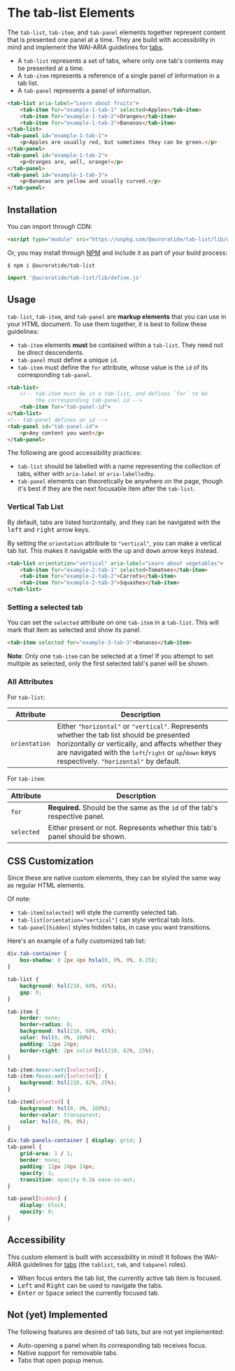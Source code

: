 # The tab-list Elements

The `tab-list`, `tab-item`, and `tab-panel` elements together represent content that is presented one panel at a time. They are build with accessibility in mind and implement the WAI-ARIA guidelines for [tabs](https://w3c.github.io/aria-practices/#tabpanel).

* A `tab-list` represents a set of tabs, where only one tab's contents may be presented at a time.
* A `tab-item` represents a reference of a single panel of information in a tab list.
* A `tab-panel` represents a panel of information.

<!--DEMO
<wc-demo>
    <tab-list aria-label="Learn about fruits">
        <tab-item for="example-1-tab-1" selected>Apples</tab-item>
        <tab-item for="example-1-tab-2">Oranges</tab-item>
        <tab-item for="example-1-tab-3">Bananas</tab-item>
    </tab-list>
    <tab-panel id="example-1-tab-1">
        <p>Apples are usually red, but sometimes they can be green.</p>
    </tab-panel>
    <tab-panel id="example-1-tab-2">
        <p>Oranges are, well, orange!</p>
    </tab-panel>
    <tab-panel id="example-1-tab-3">
        <p>Bananas are yellow and usually curved.</p>
    </tab-panel>
</wc-demo>
/DEMO-->

```html
<tab-list aria-label="Learn about fruits">
    <tab-item for="example-1-tab-1" selected>Apples</tab-item>
    <tab-item for="example-1-tab-2">Oranges</tab-item>
    <tab-item for="example-1-tab-3">Bananas</tab-item>
</tab-list>
<tab-panel id="example-1-tab-1">
    <p>Apples are usually red, but sometimes they can be green.</p>
</tab-panel>
<tab-panel id="example-1-tab-2">
    <p>Oranges are, well, orange!</p>
</tab-panel>
<tab-panel id="example-1-tab-3">
    <p>Bananas are yellow and usually curved.</p>
</tab-panel>
```

## Installation

You can import through CDN:

```html
<script type="module" src="https://unpkg.com/@auroratide/tab-list/lib/define.js"></script>
```

Or, you may install through [NPM](https://www.npmjs.com/package/@auroratide/tab-list) and include it as part of your build process:

```
$ npm i @auroratide/tab-list
```

```javascript
import '@auroratide/tab-list/lib/define.js'
```

## Usage

`tab-list`, `tab-item`, and `tab-panel` are **markup elements** that you can use in your HTML document. To use them together, it is best to follow these guidelines:

* `tab-item` elements **must** be contained within a `tab-list`. They need not be _direct_ descendents.
* `tab-panel` must define a unique `id`.
* `tab-item` must define the `for` attribute, whose value is the `id` of its corresponding `tab-panel`.

```html
<tab-list>
    <!-- tab-item must be in a tab-list, and defines `for` to be
         the corresponding tab-panel id -->
    <tab-item for="tab-panel-id">
</tab-list>
<!-- tab-panel defines an id -->
<tab-panel id="tab-panel-id">
    <p>Any content you want</p>
</tab-panel>
```

The following are good accessibility practices:

* `tab-list` should be labelled with a name representing the collection of tabs, either with `aria-label` or `aria-labelledby`.
* `tab-panel` elements can theoretically be anywhere on the page, though it's best if they are the next focusable item after the `tab-list`.

### Vertical Tab List

By default, tabs are listed horizontally, and they can be navigated with the <kbd>left</kbd> and <kbd>right</kbd> arrow keys.

By setting the `orientation` attribute to `"vertical"`, you can make a vertical tab list. This makes it navigable with the <kbd>up</kbd> and <kbd>down</kbd> arrow keys instead.

<!--DEMO
<wc-demo>
    <tab-list orientation="vertical" aria-label="Learn about vegetables">
        <tab-item for="example-2-tab-1" selected>Tomatoes</tab-item>
        <tab-item for="example-2-tab-2">Carrots</tab-item>
        <tab-item for="example-2-tab-3">Squashes</tab-item>
    </tab-list>
    <tab-panel id="example-2-tab-1">
        <p>Tomatoes are red. People like to tell you they are fruit and not vegetables.</p>
    </tab-panel>
    <tab-panel id="example-2-tab-2">
        <p>Carrots are orange, and also a root.</p>
    </tab-panel>
    <tab-panel id="example-2-tab-3">
        <p>Some squashes are yellow, and they come in all shapes and sizes.</p>
    </tab-panel>
</wc-demo>
/DEMO-->

```html
<tab-list orientation="vertical" aria-label="Learn about vegetables">
    <tab-item for="example-2-tab-1" selected>Tomatoes</tab-item>
    <tab-item for="example-2-tab-2">Carrots</tab-item>
    <tab-item for="example-2-tab-3">Squashes</tab-item>
</tab-list>
```

### Setting a selected tab

You can set the `selected` attribute on one `tab-item` in a `tab-list`. This will mark that item as selected and show its panel.

<!--DEMO
<wc-demo>
    <tab-list aria-label="Learn about fruits">
        <tab-item for="example-3-tab-1">Apples</tab-item>
        <tab-item for="example-3-tab-2">Oranges</tab-item>
        <tab-item for="example-3-tab-3" selected>Bananas</tab-item>
    </tab-list>
    <tab-panel id="example-3-tab-1">
        <p>Apples are usually red, but sometimes they can be green.</p>
    </tab-panel>
    <tab-panel id="example-3-tab-2">
        <p>Oranges are, well, orange!</p>
    </tab-panel>
    <tab-panel id="example-3-tab-3">
        <p>Bananas are yellow and usually curved.</p>
    </tab-panel>
</wc-demo>
/DEMO-->

```html
<tab-item selected for="example-3-tab-3">Bananas</tab-item>
```

**Note**: Only one `tab-item` can be selected at a time! If you attempt to set multiple as selected, only the first selected tabl's panel will be shown.

### All Attributes

For `tab-list`:

| Attribute | Description |
| ------------- | ------------- |
| `orientation` | Either `"horizontal"` or `"vertical"`. Represents whether the tab list should be presented horizontally or vertically, and affects whether they are navigated with the <kbd>left</kbd>/<kbd>right</kbd> or <kbd>up</kbd>/<kbd>down</kbd> keys respectively. `"horizontal"` by default. |

For `tab-item`:

| Attribute | Description |
| ------------- | ------------- |
| `for` | **Required.** Should be the same as the `id` of the tab's respective panel.
| `selected` | Either present or not. Represents whether this tab's panel should be shown. |

## CSS Customization

Since these are native custom elements, they can be styled the same way as regular HTML elements.

Of note:

* `tab-item[selected]` will style the currently selected tab.
* `tab-list[orientation="vertical"]` can style vertical tab lists.
* `tab-panel[hidden]` styles hidden tabs, in case you want transitions.

Here's an example of a fully customized tab list:

<!--DEMO
<wc-demo id="fancy">
    <div class="tab-container">
        <tab-list aria-label="Fruit dessert recipes">
            <tab-item for="example-4-tab-1" selected>Apples</tab-item>
            <tab-item for="example-4-tab-2">Oranges</tab-item>
            <tab-item for="example-4-tab-3">Bananas</tab-item>
        </tab-list>
        <div class="tab-panels-container">
            <tab-panel id="example-4-tab-1">
                <p>Ingredients for making apple pie:</p>
                <ul>
                    <li>8 Granny Smith apples</li>
                    <li>½ cup butter</li>
                    <li>3 tablespoons flour</li>
                    <li>½ cup white sugar</li>
                    <li>½ cup brown sugar</li>
                    <li>¼ water</li>
                    <li>A double-crust pie pastry</li>
                </ul>
            </tab-panel>
            <tab-panel id="example-4-tab-2">
                <p>Ingredients for making orange sorbet:</p>
                <ul>
                    <li>2 cups orange juice pulp</li>
                    <li>1½ cup almond milk</li>
                    <li>1 tablespoon orange zest</li>
                    <li>1 tablespoon lemon juice</li>
                    <li>¼ teaspoon salt</li>
                    <li>1 teaspoon vanilla extract</li>
                    <li>½ teaspoon sweetener</li>
                </ul>
            </tab-panel>
            <tab-panel id="example-4-tab-3">
                <p>Ingredients for making banana pudding:</p>
                <ul>
                    <li>14 bananas</li>
                    <li>5 ounce packet instant vanilla pudding</li>
                    <li>2 cups milk</li>
                    <li>14 ounce can condensed milk</li>
                    <li>1 tablespoon vanilla extract</li>
                    <li>12 ounces frozen whipped topping</li>
                    <li>16 ounces vanilla wafers</li>
                </ul>
            </tab-panel>
        </div>
    </div>
</wc-demo>
<style>
    #fancy .tab-container {
        box-shadow: 0 2px 4px hsla(0, 0%, 0%, 0.25);
    }
    #fancy tab-list {
        background: hsl(210, 68%, 45%);
        gap: 0;
    }
    #fancy tab-item {
        border: none;
        border-radius: 0;
        background: hsl(210, 68%, 45%);
        color: hsl(0, 0%, 100%);
        padding: 12px 24px;
        border-right: 2px solid hsl(210, 82%, 25%);
    }
    #fancy tab-item:hover:not([selected]),
    #fancy tab-item:focus:not([selected]) {
        background: hsl(210, 82%, 25%);
    }
    #fancy tab-item[selected] {
        background: hsl(0, 0%, 100%);
        border-color: transparent;
        color: hsl(0, 0%, 0%);
    }
    #fancy .tab-panels-container { display: grid; }
    #fancy tab-panel {
        grid-area: 1 / 1;
        border: none;
        padding: 12px 24px 24px;
        opacity: 1;
        transition: opacity 0.2s ease-in-out;
        background: hsl(0, 0%, 100%);
    }
    #fancy tab-panel[hidden] {
        display: block;
        opacity: 0;
    }
    #fancy tab-panel *:last-child {
        margin: 0;
    }
</style>
/DEMO-->

```css
div.tab-container {
    box-shadow: 0 2px 4px hsla(0, 0%, 0%, 0.25);
}

tab-list {
    background: hsl(210, 68%, 45%);
    gap: 0;
}

tab-item {
    border: none;
    border-radius: 0;
    background: hsl(210, 68%, 45%);
    color: hsl(0, 0%, 100%);
    padding: 12px 24px;
    border-right: 2px solid hsl(210, 82%, 25%);
}

tab-item:hover:not([selected]),
tab-item:focus:not([selected]) {
    background: hsl(210, 82%, 25%);
}

tab-item[selected] {
    background: hsl(0, 0%, 100%);
    border-color: transparent;
    color: hsl(0, 0%, 0%);
}

div.tab-panels-container { display: grid; }
tab-panel {
    grid-area: 1 / 1;
    border: none;
    padding: 12px 24px 24px;
    opacity: 1;
    transition: opacity 0.2s ease-in-out;
}

tab-panel[hidden] {
    display: block;
    opacity: 0;
}
```

## Accessibility

This custom element is built with accessibility in mind! It follows the WAI-ARIA guidelines for [tabs](https://w3c.github.io/aria-practices/#tabpanel) (the `tablist`, `tab`, and `tabpanel` roles).

* When focus enters the tab list, the currently active tab item is focused.
* <kbd>Left</kbd> and <kbd>Right</kbd> can be used to navigate the tabs.
* <kbd>Enter</kbd> or <kbd>Space</kbd> select the currently focused tab.

## Not (yet) Implemented

The following features are desired of tab lists, but are not yet implemented:

* Auto-opening a panel when its corresponding tab receives focus.
* Native support for removable tabs.
* Tabs that open popup menus.
